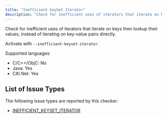 ```yaml
---
title: "Inefficient keySet Iterator"
description: "Check for inefficient uses of iterators that iterate on keys then lookup their values, instead of iterating on key-value pairs directly."
---
```


Check for inefficient uses of iterators that iterate on keys then lookup their values, instead of iterating on key-value pairs directly.

Activate with `--inefficient-keyset-iterator`.

Supported languages:
- C/C++/ObjC: No
- Java: Yes
- C#/.Net: Yes



## List of Issue Types

The following issue types are reported by this checker:
- [INEFFICIENT_KEYSET_ITERATOR](/docs/all-issue-types#inefficient_keyset_iterator)
